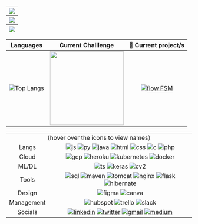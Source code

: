 <table align="center">
<thead>
<tr>
<th style="text-align:center"><img src="https://komarev.com/ghpvc/?username=akshitadixit"></th>
</tr>
<tr>
<th style="text-align:center"><img src="https://github-readme-streak-stats.herokuapp.com/?user=akshitadixit&theme=tokyonight"></th>
</tr>
<tr>
<th style="text-align:center"><img src="https://github-readme-stats.vercel.app/api?username=akshitadixit"></th>
</tr>
</thead>
</table>

| Languages| Current Challlenge| 🔭 Current project/s|
|-----|---------|:--------:|
| ![Top Langs](https://github-readme-stats.vercel.app/api/top-langs/?username=akshitadixit&layout=compact&theme=vision-friendly-dark)<!--&langs_count=6)-->|<img src="https://user-images.githubusercontent.com/56997545/139825802-c7b0f3a0-b97b-4cd2-ab7f-42f16778f656.jpeg" width="200" height="200"/>| [![flow FSM](https://github-readme-stats.vercel.app/api/pin/?username=akshitadixit&repo=flowfsm)](https://github.com/akshitadixit/flowfsm) |


[linkedin-shield]: https://img.shields.io/badge/-LinkedIn-black.svg?style=plastic&logo=linkedin&colorB=darkblue
[linkedin-url]: https://www.linkedin.com/in/akshitadixit/

<table align="center">
<tbody>
  <tr><td colspan="2" align="center">{hover over the icons to view names}</td></tr>
<tr>
<td style="text-align:center">Langs</td>
<td style="text-align:center"><img src="https://img.shields.io/badge/--black?style=for-the-badge&amp;logo=javascript" alt="js" title="JavaScript"> <img src="https://img.shields.io/badge/--black?style=for-the-badge&amp;logo=python" alt="py" title="Python"> <img src="https://img.shields.io/badge/--black?style=for-the-badge&amp;logo=java" alt="java" title="Java"> <img src="https://img.shields.io/badge/--black?style=for-the-badge&amp;logo=html5" alt="html" title="HTML5"> <img src="https://img.shields.io/badge/--black?style=for-the-badge&amp;logo=css3" alt="css" title="CSS3"> <img src="https://img.shields.io/badge/--black?style=for-the-badge&amp;logo=c" alt="c" title="C"> <img src="https://img.shields.io/badge/--black?style=for-the-badge&amp;logo=php" alt="php" title="php"></td>
</tr>
<tr>
<td style="text-align:center">Cloud</td>
<td style="text-align:center"><img src="https://img.shields.io/badge/--black?style=for-the-badge&amp;logo=google-cloud" alt="gcp" title="Google Cloud"> <img src="https://img.shields.io/badge/--black?style=for-the-badge&amp;logo=heroku" alt="heroku" title="Heroku"> <img src="https://img.shields.io/badge/--black?style=for-the-badge&amp;logo=kubernetes" alt="kubernetes" title="Kubernetes"> <img src="https://img.shields.io/badge/--black?style=for-the-badge&amp;logo=docker" alt="docker" title="Docker"></td>
</tr>
<tr>
<td style="text-align:center">ML/DL</td>
<td style="text-align:center"><img src="https://img.shields.io/badge/--black?style=for-the-badge&amp;logo=tensorflow" alt="ts" title="Tensorflow"> <img src="https://img.shields.io/badge/--black?style=for-the-badge&amp;logo=keras" alt="keras" title="Keras"> <img src="https://img.shields.io/badge/--black?style=for-the-badge&amp;logo=opencv" alt="cv2" title="CV2"></td>
</tr>
<tr>
<td style="text-align:center">Tools</td>
<td style="text-align:center"><img src="https://img.shields.io/badge/--black?style=for-the-badge&amp;logo=mysql" alt="sql" title="MySQL"> <img src="https://img.shields.io/badge/--black?style=for-the-badge&amp;logo=apache-maven" alt="maven" title="Apache Maven"> <img src="https://img.shields.io/badge/--black?style=for-the-badge&amp;logo=apache-tomcat" alt="tomcat" title="Apache Tomcat"> <img src="https://img.shields.io/badge/--black?style=for-the-badge&amp;logo=nginx" alt="nginx" title="Nginx"> <img src="https://img.shields.io/badge/--black?style=for-the-badge&amp;logo=flask" alt="flask" title="Flask"> <img src="https://img.shields.io/badge/--black?style=for-the-badge&amp;logo=hibernate" alt="hibernate" title="Hibernate"> </td>
</tr>
<tr>
<td style="text-align:center">Design</td>
<td style="text-align:center"><img src="https://img.shields.io/badge/--black?style=for-the-badge&amp;logo=figma" alt="figma" title="Figma"> <img src="https://img.shields.io/badge/--black?style=for-the-badge&amp;logo=canva" alt="canva" title="Canva"></td>
</tr>
<tr>
<td style="text-align:center">Management</td>
<td style="text-align:center"><img src="https://img.shields.io/badge/--black?style=for-the-badge&amp;logo=hubspot" alt="hubspot" title="Hubspot"> <img src="https://img.shields.io/badge/--black?style=for-the-badge&amp;logo=trello" alt="trello" title="Trello"> <img src="https://img.shields.io/badge/--black?style=for-the-badge&amp;logo=slack" alt="slack" title="Slack"></td>
</tr>
<tr>
<td style="text-align:center">Socials</td>
<td style="text-align:center"><a href="https://linkedin.com/in/akshitadixit"><img src="https://img.shields.io/badge/--black?style=for-the-badge&amp;logo=linkedin" alt="linkedin" title="LinkedIn"></a> <a href="https://twitter.com/plastic96_"><img src="https://img.shields.io/badge/--black?style=for-the-badge&amp;logo=twitter" alt="twitter" title="Twitter"></a> <a href="mailto:akshitadixit.int@gmail.com"><img src="https://img.shields.io/badge/--black?style=for-the-badge&amp;logo=gmail" alt="gmail" title="G-Mail"></a> <a href="https://plastic96.medium.com/"><img src="https://img.shields.io/badge/--black?style=for-the-badge&amp;logo=medium" alt="medium" title="Medium"></a></td>
</tr>
</tbody>
</table>
